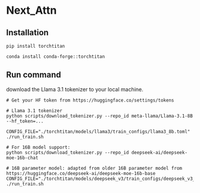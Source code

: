 # Next_Attn
## Installation
```
pip install torchtitan
```
```
conda install conda-forge::torchtitan
```

## Run command
download the Llama 3.1 tokenizer to your local machine.
```
# Get your HF token from https://huggingface.co/settings/tokens

# Llama 3.1 tokenizer
python scripts/download_tokenizer.py --repo_id meta-llama/Llama-3.1-8B --hf_token=...
```

```
CONFIG_FILE="./torchtitan/models/llama3/train_configs/llama3_8b.toml" ./run_train.sh
```


```
# For 16B model support:
python scripts/download_tokenizer.py --repo_id deepseek-ai/deepseek-moe-16b-chat
```

```
# 16B parameter model: adapted from older 16B parameter model from https://huggingface.co/deepseek-ai/deepseek-moe-16b-base
CONFIG_FILE="./torchtitan/models/deepseek_v3/train_configs/deepseek_v3_16b.toml" ./run_train.sh
```